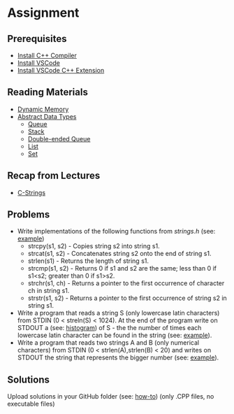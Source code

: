 # Assignment

## Prerequisites
- [Install C++ Compiler](https://code.visualstudio.com/docs/languages/cpp#_install-a-compiler)
- [Install VSCode](https://code.visualstudio.com/download)
- [Install VSCode C++ Extension](https://code.visualstudio.com/docs/languages/cpp#_install-the-extension)

## Reading Materials
- [Dynamic Memory](https://www.cplusplus.com/doc/tutorial/dynamic/)
- [Abstract Data Types](https://en.wikipedia.org/wiki/Abstract_data_type)
  - [Queue](https://en.wikipedia.org/wiki/Queue_(abstract_data_type))
  - [Stack](https://en.wikipedia.org/wiki/Stack_(abstract_data_type))
  - [Double-ended Queue](https://en.wikipedia.org/wiki/Double-ended_queue)
  - [List](https://en.wikipedia.org/wiki/List_(abstract_data_type))
  - [Set](https://en.wikipedia.org/wiki/Set_(abstract_data_type))

## Recap from Lectures
- [C-Strings](https://www.tutorialspoint.com/cprogramming/c_strings.htm)

## Problems

- Write implementations of the following functions from *_strings.h_* (see: [example](https://github.com/triffon/ip-2021-22/blob/master/exercises/7/Week-8/Examples/StingFunctionsExample.cpp))
  - strcpy(s1, s2) - Copies string s2 into string s1.
  - strcat(s1, s2) - Concatenates string s2 onto the end of string s1.
  - strlen(s1) - Returns the length of string s1.
  - strcmp(s1, s2) - Returns 0 if s1 and s2 are the same; less than 0 if s1<s2; greater than 0 if s1>s2.
  - strchr(s1, ch) - Returns a pointer to the first occurrence of character ch in string s1.
  - strstr(s1, s2) - Returns a pointer to the first occurrence of string s2 in string s1.
- Write a program that reads a string S (only lowercase latin characters) from STDIN (0 < streln(S) < 1024). At the end of the program write on STDOUT a (see: [histogram](https://en.wikipedia.org/wiki/Histogram)) of S - the the number of times each lowercase latin character can be found in the string (see: [example](https://github.com/triffon/ip-2021-22/blob/master/exercises/7/Week-8/Examples/HistogramExample.cpp)).
- Write a program that reads two strings A and B (only numerical characters) from STDIN (0 < strlen(A),strlen(B) < 20) and writes on STDOUT the string that represents the bigger number (see: [example](https://github.com/triffon/ip-2021-22/blob/master/exercises/7/Week-8/Examples/NumberComparisonExample.cpp)).

## Solutions
Upload solutions in your GitHub folder (see: [how-to](https://www.atlassian.com/git/tutorials/saving-changes/git-commit)) (only .CPP files, no executable files)

